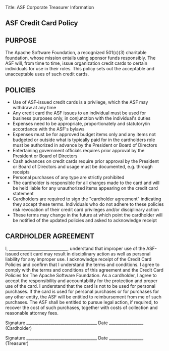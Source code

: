 Title: ASF Corporate Treasurer Information

<div class="card">
  <div class="card-header">
    <h2 class="card-title">ASF Credit Card Policy</h2>
  </div>
  <div class="card-body">
    <h2>PURPOSE</h2>
    The Apache Software Foundation, a recognized 501(c)(3) charitable foundation, whose mission entails using sponsor funds responsibly.
    The ASF will, from time to time, issue organization credit cards to certain individuals for use in their roles. This
    policy sets out the acceptable and unacceptable uses of such credit cards.
    <h2>POLICIES</h2>
    <ul>
      <li>Use of ASF-issued credit cards is a privilege, which the ASF may withdraw at any time</li>
      <li>Any credit card the ASF issues to an individual must be used for business purposes only, in conjunction with the
        individual's duties</li>
      <li>Expenses need to be appropriate, proportionately and statutory/in accordance with the ASF's bylaws</li>
      <li>Expenses must be for approved budget items only and any items not budgeted or outside what is typically paid for
        in the cardholders role must be authorized in advance by the President or Board of Directors</li>
      <li>Entertaining government officials requires prior approval by the President or Board of Directors</li>
      <li>Cash advances on credit cards require prior approval by the President or Board of Directors and usage must be documented,
        e.g. through receipts</li>
      <li>Personal purchases of any type are strictly prohibited</li>
      <li>The cardholder is responsible for all charges made to the card and will be held liable for any unauthorized items
        appearing on the credit card statement</li>
      <li>Cardholders are required to sign the "cardholder agreement" indicating they accept these terms. Individuals who
        do not adhere to these policies risk revocation of their credit card privileges and/or disciplinary
        action
      </li>
      <li>These terms may change in the future at which point the cardholder will be notified of the updated policies and
        asked to acknowledge receipt</li>
    </ul>
    <h2>CARDHOLDER AGREEMENT</h2>
    <p>I, _____________________________, understand that improper use of the ASF-issued credit card may result in disciplinary
      action as well as personal liability for any improper use. I acknowledge receipt of the Credit Card Policies
      and confirm that I understand the terms and conditions. I agree to comply with the terms and conditions
      of this agreement and the Credit Card Policies for The Apache Software Foundation. As a cardholder, I agree to
      accept the responsibility and accountability for the protection and proper use of the card. I understand that the
      card is not to be used for personal purchases. If the card is used for personal purchases or for purchases for
      any other entity, the ASF will be entitled to reimbursement from me of such purchases. The ASF shall be entitled
      to pursue legal action, if required, to recover the cost of such purchases, together with costs of collection and
      reasonable attorney fees.
    </p>
    <p>Signature ___________________________________ Date _________________ (Cardholder)</p>
    <p>Signature ___________________________________ Date _________________ (Treasurer)</p>
  </div>
</div>

